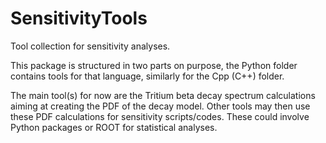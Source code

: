 # SensitivityTools
Tool collection for sensitivity analyses.

This package is structured in two parts on purpose, the Python folder
contains tools for that language, similarly for the Cpp (C++) folder.

The main tool(s) for now are the Tritium beta decay spectrum calculations
aiming at creating the PDF of the decay model. Other tools may then use these
PDF calculations for sensitivity scripts/codes. These could involve Python
packages or ROOT for statistical analyses.
